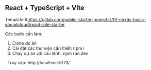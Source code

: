 ## React + TypeScript + Vite

Template
#https://gitlab.com/public-starter-projects1/01-nextjs-basic-soundcloud/react-vite-starter

Các bước cần làm:
1. Clone dự án
2. Cài đặt các thư viện cần thiết: npm i
3. Chạy dự án với câu lệnh: npm run dev

&nbsp;
Truy cập:  http://localhost:5173/